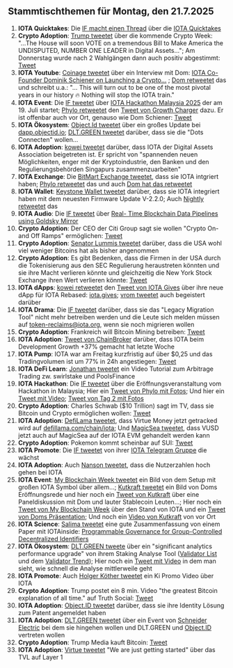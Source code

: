 ## Stammtischthemen für Montag, den 21.7.2025

1. **IOTA Quicktakes**: Die [IF macht einen Thread](https://x.com/iota/status/1945083989267448072) über die [IOTA Quicktakes](https://youtu.be/rSYcR2PWYtI)
2. **Crypto Adoption**: [Trump tweetet](https://x.com/TrumpTruthOnX/status/1945144268357804516) über die kommende Crypto Week: "...The House will soon VOTE on a tremendous Bill to Make America the UNDISPUTED, NUMBER ONE LEADER in Digital Assets..."; Am Donnerstag wurde nach 2 Wahlgängen dann auch positiv abgestimmt: [Tweet](https://x.com/Vivek4real_/status/1945533850257342960)
3. **IOTA Youtube**: [Coinage tweetet](https://x.com/coinage_media/status/1945231346692923596) über ein Interview mit Dom: [IOTA Co-Founder Dominik Schiener on Launching a Crypto...](https://youtu.be/mSEZiHwvYnE?si=y8gFZpK9_OtqrKFw) ; [Dom retweetet](https://x.com/DomSchiener/status/1945466858745762080) das und schreibt u.a.: "... This will turn out to be one of the most pivotal years in our history 🔥 Nothing will stop the IOTA train."
4. **IOTA Event**: Die [IF tweetet](https://x.com/iota/status/1945468468565811257) über [IOTA Hackathon Malaysia 2025](https://lu.ma/6d0xwfqw) der am 19. Juli startet; [Phylo retweetet](https://x.com/PhyloIota/status/1945801891314888949) den [Tweet von Growth Charger](https://x.com/growthcharger_/status/1923193666178290083) dazu. Er ist offenbar auch vor Ort, genauso wie Dom Schiener: [Tweet](https://x.com/DomSchiener/status/1946130943959515537)
5. **IOTA Ökosystem**: [Object.Id tweetet](https://x.com/ObjectID_io/status/1945509560015368660) über ein großes Update bei [dapp.objectid.io](http://dapp.objectid.io/); [DLT.GREEN tweetet](https://x.com/dlt_green/status/1945533270676181298) darüber, dass sie die "Dots Connecten" wollen...
6. **IOTA Adoption**: [kowei tweetet](https://x.com/kowei1995/status/1945740221636849725) darüber, dass IOTA der Digital Assets Association beigetreten ist. Er spricht von "spannenden neuen Möglichkeiten, enger mit der Kryptoindustrie, den Banken und den Regulierungsbehörden Singapurs zusammenzuarbeiten"
7. **IOTA Exchange**: Die [BitMart Exchange tweetet](https://x.com/BitMartExchange/status/1945445430193463758), dass sie IOTA intgriert haben; [Phylo retweetet](https://x.com/PhyloIota/status/1945488340675076230) das und auch [Dom hat das retweetet](https://x.com/DomSchiener/status/1945476601279381645)
8. **IOTA Wallet**: [Keystone Wallet tweetet](https://x.com/KeystoneWallet/status/1945468471871152308) darüber, dass sie IOTA integriert haben mit dem neuesten Firmware Update V-2.2.0; Auch [Nightly retweetet](https://x.com/Nightly_app/status/1945473651614052355) das
9. **IOTA Audio**: Die [IF tweetet](https://x.com/iota/status/1945483560103600575) über [Real- Time Blockchain Data Pipelines using Goldsky Mirror](https://youtube.com/live/H8FS1vUuRV0)
10. **Crypto Adoption**: Der CEO der Citi Group sagt sie wollen "Crypto On- and Off Ramps" ermöglichen: [Tweet](https://x.com/Vivek4real_/status/1945397723072532768)
11. **Crypto Adoption**: [Senator Lummis tweetet](https://x.com/SenLummis/status/1945578868665917535) darüber, dass die USA wohl viel weniger Bitcoins hat als bisher angenommen
12. **Crypto Adoption**: Es gibt Bedenken, dass die Firmen in der USA durch die Tokenisierung aus den SEC Regulierung heraustreten könnten und sie ihre Macht verlieren könnte und gleichzeitig die New York Stock Exchange ihren Wert verlieren könnte: [Tweet](https://x.com/WatcherGuru/status/1945667844219277644)
13. **IOTA dApps**: [kowei retweetet](https://x.com/kowei1995/status/1945748796111204526) den [Tweet von IOTA Gives](https://x.com/IotaGives/status/1945744303474553254) über ihre neue dApp für IOTA Rebased: [iota.gives](https://iota.gives); [vrom tweetet](https://x.com/Vrom14286662/status/1945788433466642888) auch begeistert darüber
14. **IOTA Drama**: Die [IF tweetet](https://x.com/iota/status/1945821199893668087) darüber, dass sie das "Legacy Migration Tool" nicht mehr betreiben werden und die Leute sich melden müssen auf [token-reclaims@iota.org](token-reclaims@iota.org), wenn sie noch migrieren wollen
15. **Crypto Adoption**: Frankreich will Bitcoin Mining betreiben: [Tweet](https://x.com/BitcoinMagazine/status/1945763783864885312)
16. **IOTA Adoption**: [Tweet von ChainBroker](https://x.com/chain_broker/status/1946230985365848192) darüber, dass IOTA beim Development Growth +37% gemacht hat letzte Woche
17. **IOTA Pump**: IOTA war am Freitag kurzfristig auf über $0,25 und das Tradingvolumen ist um 77% in 24h angestiegen: [Tweet](https://x.com/tanglelytics/status/1945891263108022630)
18. **IOTA DeFi Learn**: [Jonathan tweetet](https://x.com/3rdEclips3/status/1946145210540425237) ein Video Tutorial zum Arbitrage Trading zw. swirlstake und PoolsFinance
19. **IOTA Hackathon**: Die [IF tweetet](https://x.com/iota/status/1946223438424596946) über die Eröffnungsveranstaltung vom Hackathon in Malaysia; Hier ein [Tweet von Phylo mit Fotos](https://x.com/PhyloIota/status/1946428990442652068); Und hier ein [Tweet mit Video](https://x.com/LPGiambroni/status/1946435601584234818); [Tweet von Tag 2 mit Fotos](https://x.com/LPGiambroni/status/1946773847732342806)
20. **Crypto Adoption**: Charles Schwab ($10 Trillion) sagt im TV, dass sie Bitcoin und Crypto ermöglichen wollen: [Tweet](https://x.com/Vivek4real_/status/1946236723396043237)
21. **IOTA Adoption**: [DefiLama tweetet](https://x.com/DefiLlama/status/1946308964548825371), dass Virtue Money jetzt getracked wird auf [defillama.com/chain/iota](https://defillama.com/chain/iota); Und [MagicSea tweetet](https://x.com/MagicSeaDEX/status/1946087873075159154), dass VUSD jetzt auch auf MagicSea auf der IOTA EVM gehandelt werden kann
22. **Crypto Adoption**: Pokemon kommt scheinbar auf SUI: [Tweet](https://x.com/SuiInsiders/status/1946373613168611530)
23. **IOTA Promote**: Die [IF tweetet](https://x.com/iota/status/1946510336082825704) von ihrer [IOTA Telegram Gruppe](https://x.com/iota/status/1946510336082825704) die wächst
24. **IOTA Adoption**: Auch [Nanson tweetet](https://x.com/nansen_ai/status/1946811832079208672), dass die Nutzerzahlen hoch gehen bei IOTA
25. **IOTA Event**: [My Blockchain Week tweetet](https://x.com/MalaysiaBCW/status/1947114677416378395) ein Bild von dem Setup mit großen IOTA Symbol über allem...; [Kutkraft tweetet](https://x.com/kutkraft/status/1947130556854182014) ein Bild von Doms Eröffnungsrede und hier noch ein [Tweet von Kutkraft](https://x.com/kutkraft/status/1947174606768619579) über eine Paneldiskussion mit Dom und lauter Stablecoin Leuten...; Hier noch ein [Tweet von My Blockchain Week](https://x.com/MalaysiaBCW/status/1947207739350077841) über den Stand von IOTA und ein [Tweet von Doms Präsentation](https://x.com/MalaysiaBCW/status/1947224088407363886); Und noch ein [Video von Kutkraft](https://x.com/kutkraft/status/1947234424795328521) von vor Ort
26. **IOTA Science**: [Salima tweetet](https://x.com/Salimasbegum/status/1947038410293871014) eine gute Zusammenfassung von einem Paper mit IOTAinside: [Programmable Governance for Group-Controlled Decentralized Identifiers](https://arxiv.org/abs/2507.06001)
27. **IOTA Ökosystem**: [DLT.GREEN tweete](https://x.com/dlt_green/status/1946944636439674897) über ein "significant analytics performance upgrade" von ihrem Staking Analyse Tool ([Validator List](https://dlt.green/en/services/iota-staking-analytics#validator-list) und dem [Validator Trend](https://dlt.green/en/services/iota-staking-analytics#validator-trend)); Hier noch ein [Tweet mit Video](https://x.com/dlt_green/status/1947155460970139669) in dem man sieht, wie schnell die Analyse mittlerweile geht
28. **IOTA Promote**: Auch [Holger Köther tweetet](https://x.com/HolgerKoether/status/1947146396563611938) ein Ki Promo Video über IOTA
29. **Crypto Adoption**: Trump postet ein 8 min. Video "the greatest Bitcoin explanation of all time." auf Truth Social: [Tweet](https://x.com/WatcherGuru/status/1947085829903466665)
30. **IOTA Adoption**: [Object.ID tweetet](https://x.com/ObjectID_io/status/1947261234430005390) darüber, dass sie ihre Identity Lösung zum Patent angemeldet haben
31. **IOTA Adoption**: [DLT.GREEN tweetet](https://x.com/dlt_green/status/1947270579842601011) über ein Event von [Schneider Electric](https://x.com/SchneiderElec/status/1937855853433860313) bei dem sie hingehen wollen und DLT.GREEN und [Object.ID](https://x.com/ObjectID_io) vertreten wollen
32. **Crypto Adoption**: Trump Media kauft Bitcoin: [Tweet](https://x.com/BitcoinMagazine/status/1947276238533317010)
33. **IOTA Adoption**: [Virtue tweetet](https://x.com/Virtue_Money/status/1947303984043082062) "We are just getting started" über das TVL auf Layer 1
